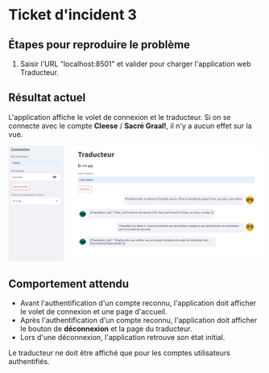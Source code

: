 # Ticket d'incident 3

## Étapes pour reproduire le problème
1. Saisir l'URL "localhost:8501" et valider pour charger l'application web Traducteur.

## Résultat actuel
L'application affiche le volet de connexion et le traducteur.
Si on se connecte avec le compte **Cleese** / **Sacré Graal!**, il n'y a aucun effet sur la vue.

![Capture d'écran de l'incident](./ressources/ticket3.png)

## Comportement attendu
- Avant l'authentification d'un compte reconnu, l'application doit afficher le volet de connexion et une page d'accueil.
- Après l'authentification d'un compte reconnu, l'application doit afficher le bouton de **déconnexion** et la page du traducteur.
- Lors d'une déconnexion, l'application retrouve son état initial.

Le traducteur ne doit être affiché que pour les comptes utilisateurs authentifiés.

